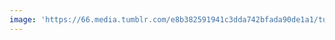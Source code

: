 ```yaml
---
image: 'https://66.media.tumblr.com/e8b382591941c3dda742bfada90de1a1/tumblr_npmcn1ful61tbdx3so1_1280.jpg'
---
```

